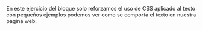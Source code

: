 En este ejercicio del bloque solo reforzamos el uso de CSS aplicado al texto
con pequeños ejemplos podemos ver como se ocmporta el texto en nuestra pagina web.